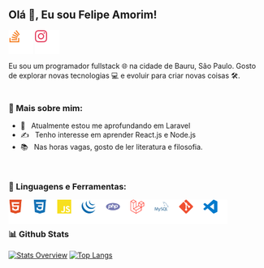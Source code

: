 ## Olá 👋, Eu sou Felipe Amorim!

<a href="https://stackoverflow.com/users/11671804" target="blank"><img align="center" src="assets/stackoverflow.svg" width="48" /></a>
<a href="https://instagram.com/amoorim.felipe" target="blank"><img align="center" src="assets/instagram.svg" alt="amoorim.felipe" width="48" /></a>

Eu sou um programador fullstack 🌐 na cidade de Bauru, São Paulo. Gosto de explorar novas tecnologias 💻 e evoluir para criar novas coisas 🛠️.
<br/>
<br/>

### 🧐 Mais sobre mim:

- 🌱 &nbsp; Atualmente estou me aprofundando em Laravel
- ✍️ &nbsp; Tenho interesse em aprender React.js e Node.js
- 📚 &nbsp; Nas horas vagas, gosto de ler literatura e filosofia.

<br>

### 🔨 Linguagens e Ferramentas:

<a href="https://developer.mozilla.org/pt-BR/docs/Web/HTML" target="_blank"> <img align="left" alt="HTML 5" height="48px" src="assets/html5.svg"> </a>
<a href="https://developer.mozilla.org/pt-BR/docs/Web/CSS" target="_blank"> <img align="left" alt="CSS 3" height="48px" src="assets/css3.svg"> </a>
<a href="https://developer.mozilla.org/pt-BR/docs/Web/Javascript" target="_blank"> <img align="left" alt="Javascript" height="48px" src="assets/javascript.svg"> </a>
<a href="https://jquery.com/" target="_blank"> <img align="left" alt="jQuery" height="48px" src="assets/jquery.svg"> </a>
<a href="https://php.net/" target="_blank"> <img align="left" alt="PHP" height="48px" src="assets/php.svg"> </a>
<a href="https://laravel.com/" target="_blank"> <img align="left" alt="Laravel" height="48px" src="assets/laravel.svg"> </a>
<a href="https://www.mysql.com/" target="_blank"> <img align="left" alt="MySQL" height="48px" src="assets/mysql.svg"> </a>
<a href="https://git-scm.com/" target="_blank"> <img align="left" alt="Git" height="48px" src="assets/git.svg"> </a>
<a href="https://code.visualstudio.com/" target="_blank"> <img align="left" alt="Visual Studio Code" height="48px" src="assets/vscode.svg"> </a>

<br>
<br>

### 📊 Github Stats
<a href='https://github.com/rahul-jha98/github-stats-transparent'>
  
[![Stats Overview](https://github-readme-stats.vercel.app/api?username=filipi2601&theme=tokyonight)](https://github.com/anuraghazra/github-readme-stats)
[![Top Langs](https://github-readme-stats.vercel.app/api/top-langs/?username=filipi2601&theme=tokyonight)](https://github.com/anuraghazra/github-readme-stats)

</a>

<br>
